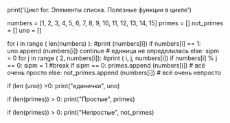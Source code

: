 print('Цикл for. Элементы списка. Полезные функции в цикле')


numbers = [1, 2, 3, 4, 5, 6, 7, 8, 9, 10, 11, 12, 13, 14, 15]
primes = []
not_primes = []
uno = []

for i in range ( len(numbers) ):
#print (numbers[i])
    if numbers[i] == 1:
        uno.append (numbers[i])
        continue # единица не определилась
    else:
        sipm = 0
        for j in range ( 2, numbers[i]):
                #print ( i, j, numbers[i])
            if numbers[i] % j == 0:
                sipm = 1
            #break
    if sipm == 0:
        primes.append (numbers[i]) # всё очень просто
    else:
        not_primes.append (numbers[i]) # всё очень непросто

if (len (uno)) >0:
    print("единички", uno)

if (len(primes)) > 0:
    print("Простые", primes)

if (len(primes)) > 0:
    print("Непростые", not_primes)

